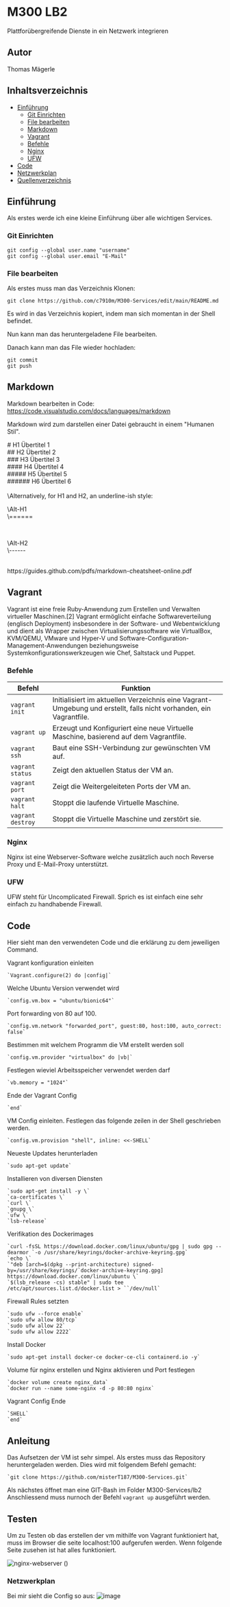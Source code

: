 # M300 LB2
Plattforübergreifende Dienste in ein Netzwerk integrieren

## Autor
Thomas Mägerle

## Inhaltsverzeichnis

- [Einführung](#einfuehrung) 
    - [Git Einrichten](#giteinrichten)
    - [File bearbeiten](#filebearbeiten)
    - [Markdown](#markdown)
    - [Vagrant](#vagrant)
    - [Befehle](#Befehle)
    - [Nginx](#nginx)
    - [UFW](#ufw)
- [Code](#code)
- [Netzwerkplan](#netzwerkplan)
- [Quellenverzeichnis](#quellenverzeichnis)

<a name="einfuehrung"></a>
## Einführung
Als erstes werde ich eine kleine Einführung über alle wichtigen Services.

<a name="giteinrichten"></a>
### Git Einrichten
```
git config --global user.name "username"
git config --global user.email "E-Mail"
```
<a name="filebearbeiten"></a>
### File bearbeiten
Als erstes muss man das Verzeichnis Klonen:
```
git clone https://github.com/c7910m/M300-Services/edit/main/README.md
```
Es wird in das Verzeichnis kopiert, indem man sich momentan in der Shell befindet.

Nun kann man das heruntergeladene File bearbeiten.

Danach kann man das File wieder hochladen:
```
git commit
git push
```

<a name="markdown"></a>
## Markdown
Markdown bearbeiten in Code:
https://code.visualstudio.com/docs/languages/markdown

Markdown wird zum darstellen einer Datei gebraucht in einem "Humanen Stil".
<br>

\# H1 Übertitel 1 <br>
\## H2 Übertitel 2 <br>
\### H3 Übertitel 3 <br>
\#### H4 Übertitel 4 <br>
\##### H5 Übertitel 5 <br>
\###### H6 Übertitel 6 <br>
<br>
\Alternatively, for H1 and H2, an underline-ish style: <br>

<p> \Alt-H1 <br>
\====== </p>
<br>
<p> \Alt-H2 <br>
\------ </p>
<br>
https://guides.github.com/pdfs/markdown-cheatsheet-online.pdf

<a name="vagrant"></a>
## Vagrant
Vagrant ist eine freie Ruby-Anwendung zum Erstellen und Verwalten virtueller Maschinen.[2] Vagrant ermöglicht einfache Softwareverteilung (englisch Deployment) insbesondere in der Software- und Webentwicklung und dient als Wrapper zwischen Virtualisierungssoftware wie VirtualBox, KVM/QEMU, VMware und Hyper-V und Software-Configuration-Management-Anwendungen beziehungsweise Systemkonfigurationswerkzeugen wie Chef, Saltstack und Puppet.

<a name="befehle"></a>

### Befehle
| Befehl            | Funktion                                             |
| -------------     | ---------------------------------------------------- | 
| ```vagrant init```      | Initialisiert im aktuellen Verzeichnis eine Vagrant-Umgebung und erstellt, falls nicht vorhanden, ein Vagrantfile. |
| ```vagrant up```        | Erzeugt und Konfiguriert eine neue Virtuelle Maschine, basierend auf dem Vagrantfile. |
| ```vagrant ssh```       | Baut eine SSH-Verbindung zur gewünschten VM auf. |
| ```vagrant status```    | Zeigt den aktuellen Status der VM an. |
| ```vagrant port```      | Zeigt die Weitergeleiteten Ports der VM an. |
| ```vagrant halt```      | Stoppt die laufende Virtuelle Maschine. |
| ```vagrant destroy```   | Stoppt die Virtuelle Maschine und zerstört sie. |

<a name="nginx"></a>
### Nginx
Nginx ist eine Webserver-Software welche zusätzlich auch noch Reverse Proxy und E-Mail-Proxy unterstützt.

<a name="ufw"></a>
### UFW
UFW steht für Uncomplicated Firewall. Sprich es ist einfach eine sehr einfach zu handhabende Firewall.

<a name="code"></a>
## Code
Hier sieht man den verwendeten Code und die erklärung zu dem jeweiligen Command.

Vagrant konfiguration einleiten

    `Vagrant.configure(2) do |config|`


Welche Ubuntu Version verwendet wird
    
    `config.vm.box = "ubuntu/bionic64"`


Port forwarding von 80 auf 100.
    
    `config.vm.network "forwarded_port", guest:80, host:100, auto_correct: false`


Bestimmen mit welchem Programm die VM erstellt werden soll
    
    `config.vm.provider "virtualbox" do |vb|`


Festlegen wieviel Arbeitsspeicher verwendet werden darf
    
    `vb.memory = "1024"`

Ende der Vagrant Config
    
    `end`


VM Config einleiten. Festlegen das folgende zeilen in der Shell geschrieben werden.

    `config.vm.provision "shell", inline: <<-SHELL`


Neueste Updates herunterladen

    `sudo apt-get update`


Installieren von diversen Diensten
    
    `sudo apt-get install -y \`
    `ca-certificates \`
    `curl \`
    `gnupg \`
    `ufw \`
    `lsb-release`


Verifikation des Dockerimages

    `curl -fsSL https://download.docker.com/linux/ubuntu/gpg | sudo gpg --dearmor `-o /usr/share/keyrings/docker-archive-keyring.gpg`
    `echo \`
    `"deb [arch=$(dpkg --print-architecture) signed-by=/usr/share/keyrings/`docker-archive-keyring.gpg] https://download.docker.com/linux/ubuntu \`
    `$(lsb_release -cs) stable" | sudo tee /etc/apt/sources.list.d/docker.list > ``/dev/null`


Firewall Rules setzten
    
    `sudo ufw --force enable`
    `sudo ufw allow 80/tcp`
    `sudo ufw allow 22`
    `sudo ufw allow 2222`


Install Docker

    `sudo apt-get install docker-ce docker-ce-cli containerd.io -y`
    
    
Volume für nginx erstellen und Nginx aktivieren und Port festlegen    
    
    `docker volume create nginx_data`
    `docker run --name some-nginx -d -p 80:80 nginx`


Vagrant Config Ende
    
    `SHELL`
    `end`

<a name="anleitung"></a>
## Anleitung
Das Aufsetzen der VM ist sehr simpel. Als erstes muss das Repository heruntergeladen werden. Dies wird mit folgendem Befehl gemacht:
    
    `git clone https://github.com/misterT187/M300-Services.git`

Als nächstes öffnet man eine GIT-Bash im Folder M300-Services/lb2
Anschliessend muss nurnoch der Befehl `vagrant up` ausgeführt werden.

<a name="testen"></a>
## Testen
Um zu Testen ob das erstellen der vm mithilfe von Vagrant funktioniert hat, muss im Browser die seite localhost:100 aufgerufen werden. 
Wenn folgende Seite zusehen ist hat alles funktioniert.

![nginx-webserver](https://github.com/misterT187/M300-Services/blob/main/lb2/images/nginx.PNG)
()<a name="netzwerkplan"></a>
### Netzwerkplan

Bei mir sieht die Config so aus:
![image](https://user-images.githubusercontent.com/50829674/110802925-f4d4a980-827e-11eb-94ff-dd1340fee389.png)

